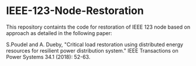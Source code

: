 # IEEE-123-Node-Restoration

This repository containts the code for restoration of IEEE 123 node based on approach as detailed in the following paper:

S.Poudel and A. Dueby, "Critical load restoration using distributed energy resources for resilient power distribution system." IEEE Transactions on Power Systems 34.1 (2018): 52-63.
